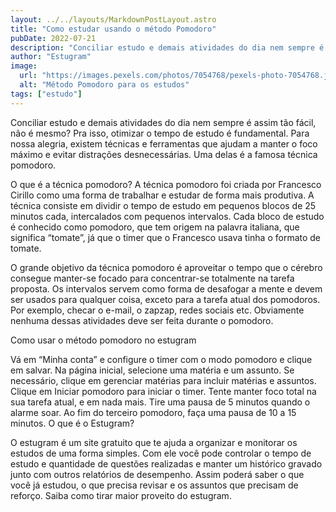 ```yaml
---
layout: ../../layouts/MarkdownPostLayout.astro
title: "Como estudar usando o método Pomodoro"
pubDate: 2022-07-21
description: "Conciliar estudo e demais atividades do dia nem sempre é assim tão fácil, não é mesmo? Pra isso, otimizar o tempo de estudo é fundamental. Para nossa alegria, existem técnicas e ferramentas que ajudam a manter o foco máximo e evitar distrações desnecessárias. Uma delas é a famosa técnica pomodoro."
author: "Estugram"
image:
  url: "https://images.pexels.com/photos/7054768/pexels-photo-7054768.jpeg?auto=compress&cs=tinysrgb&w=1260&h=750&dpr=1"
  alt: "Método Pomodoro para os estudos"
tags: ["estudo"]
---
```


Conciliar estudo e demais atividades do dia nem sempre é assim tão fácil, não é mesmo? Pra isso, otimizar o tempo de estudo é fundamental. Para nossa alegria, existem técnicas e ferramentas que ajudam a manter o foco máximo e evitar distrações desnecessárias. Uma delas é a famosa técnica pomodoro.

O que é a técnica pomodoro?
A técnica pomodoro foi criada por Francesco Cirillo como uma forma de trabalhar e estudar de forma mais produtiva. A técnica consiste em dividir o tempo de estudo em pequenos blocos de 25 minutos cada, intercalados com pequenos intervalos. Cada bloco de estudo é conhecido como pomodoro, que tem origem na palavra italiana, que significa “tomate”, já que o timer que o Francesco usava tinha o formato de tomate.

O grande objetivo da técnica pomodoro é aproveitar o tempo que o cérebro consegue manter-se focado para concentrar-se totalmente na tarefa proposta. Os intervalos servem como forma de desafogar a mente e devem ser usados para qualquer coisa, exceto para a tarefa atual dos pomodoros. Por exemplo, checar o e-mail, o zapzap, redes sociais etc. Obviamente nenhuma dessas atividades deve ser feita durante o pomodoro.

Como usar o método pomodoro no estugram

Vá em “Minha conta” e configure o timer com o modo pomodoro e clique em salvar.
Na página inicial, selecione uma matéria e um assunto. Se necessário, clique em gerenciar matérias para incluir matérias e assuntos.
Clique em Iniciar pomodoro para iniciar o timer.
Tente manter foco total na sua tarefa atual, e em nada mais.
Tire uma pausa de 5 minutos quando o alarme soar.
Ao fim do terceiro pomodoro, faça uma pausa de 10 a 15 minutos.
O que é o Estugram?

O estugram é um site gratuito que te ajuda a organizar e monitorar os estudos de uma forma simples. Com ele você pode controlar o tempo de estudo e quantidade de questões realizadas e manter um histórico gravado junto com outros relatórios de desempenho. Assim poderá saber o que você já estudou, o que precisa revisar e os assuntos que precisam de reforço. Saiba como tirar maior proveito do estugram.
